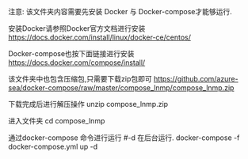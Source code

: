 注意:
该文件夹内容需要先安装 Docker 与 Docker-compose才能够运行.

安装Docker请参照Docker官方文档进行安装
https://docs.docker.com/install/linux/docker-ce/centos/

Docker-compose也按下面链接进行安装
https://docs.docker.com/compose/install/

该文件夹中也包含压缩包,只需要下载zip包即可
https://github.com/azure-sea/docker-compose/raw/master/compose_lnmp/compose_lnmp.zip

下载完成后进行解压操作
unzip compose_lnmp.zip

进入文件夹
cd compose_lnmp

通过docker-compose 命令进行运行 #-d 在后台运行.
docker-compose -f docker-compose.yml up -d
